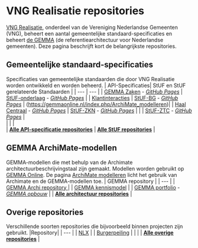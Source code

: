 # VNG Realisatie repositories

[VNG Realisatie](https://vng.nl/artikelen/vng-realisatie), onderdeel van de Vereniging Nederlandse Gemeenten (VNG), beheert een aantal gemeentelijke standaard-specificaties en beheert [de GEMMA](https://www.gemmaonline.nl) (de referentiearchitectuur voor Nederlandse gemeenten). Deze pagina beschrijft kort de belangrijkste repositories.

## Gemeentelijke standaard-specificaties
Specificaties van gemeentelijke standaarden die door VNG Realisatie worden ontwikkeld en worden beheerd.
| API-Specificaties| StUF en StUF gerelateerde Standaarden |
| --- | --- | 
| [GEMMA Zaken](https://github.com/VNG-Realisatie/gemma-zaken) - [_GitHub Pages_](https://vng-realisatie.github.io/gemma-zaken) | [StUF-onderlaag](https://github.com/VNG-Realisatie/StUF-onderlaag) - [_GitHub Pages_](https://vng-realisatie.github.io/StUF-onderlaag) |
| [Klantinteracties](https://github.com/VNG-Realisatie/klantinteracties) | [StUF-BG](https://github.com/VNG-Realisatie/StUF-BG) - [_GitHub Pages_](https://vng-realisatie.github.io/StUF-BG) | (https://gemmaonline.nl/index.php/ArchiMate_modelleren)|
| [Haal Centraal](https://github.com/VNG-Realisatie/Haal-Centraal/) - [_GitHub Pages_](https://vng-realisatie.github.io/Haal-Centraal/) | [StUF-ZKN](https://github.com/VNG-Realisatie/StUF-ZKN) - [_GitHub Pages_](https://vng-realisatie.github.io/StUF-ZKN) | 
|  | [StUF-ZTC](https://github.com/VNG-Realisatie/StUF-ZTC) - [_GitHub Pages_](https://vng-realisatie.github.io/StUF-ZTC) |  
|  |  |  
| **[Alle API-specificatie repositories](https://github.com/VNG-Realisatie?q=org%3AVNG-Realisatie+archived%3Afalse+topic%3Aapi-specification&type=repositories)** | **[Alle StUF repositories](https://github.com/VNG-Realisatie?q=org%3AVNG-Realisatie+archived%3Afalse+topic%3Astuf&type=repositories)** |


## GEMMA ArchiMate-modellen
GEMMA-modellen die met behulp van de Archimate architectuurbeschrijvingstaal zijn gemaakt. Modellen worden gebruikt op [GEMMA Online](https://gemmaonline.nl/).
De pagina [ArchiMate modelleren](https://gemmaonline.nl/index.php/ArchiMate_modelleren) licht het gebruik van Archimate en de GEMMA-modellen toe.
| GEMMA repository | 
| --- | 
| [GEMMA Archi repository ](https://github.com/VNG-Realisatie/GEMMA-Archi-repository) | 
| [GEMMA kennismodel](https://github.com/VNG-Realisatie/GEMMA-kennismodel-Archi-repository) | 
| [GEMMA portfolio](https://github.com/VNG-Realisatie/GEMMA-Portfolio-Archi-repository) - [_GEMMA opbouw_](https://www.gemmaonline.nl/index.php/GEMMA_opbouw) |
| **[Alle architectuur repositories](https://github.com/VNG-Realisatie?q=org%3AVNG-Realisatie+archived%3Afalse+topic%3Aarchimate&type=repositories)** |



## Overige repositories
Verschillende soorten repositories die bijvoorbeeld binnen projecten zijn gebruikt.
|Repository|
| --- |
| [NLX](https://github.com/VNG-Realisatie/nlx) | 
| [Burgerpeiling](https://github.com/VNG-Realisatie/Burgerpeiling) |
|  |
| **[Alle overige repositories](https://github.com/VNG-Realisatie?q=org%3AVNG-Realisatie+archived%3Afalse+-topic%3Aapi-specification+-topic%3Aarchimate+-topic%3Astuf&type=repositories)** |
